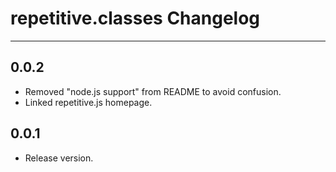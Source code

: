 # repetitive.classes Changelog

---

## 0.0.2

* Removed "node.js support" from README to avoid confusion.
* Linked repetitive.js homepage.

## 0.0.1

* Release version.